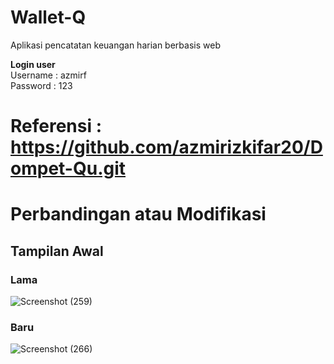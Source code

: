 # Wallet-Q
Aplikasi pencatatan keuangan harian berbasis web

<b>Login user</b> <br>
Username : azmirf<br>
Password : 123

# Referensi : https://github.com/azmirizkifar20/Dompet-Qu.git
# Perbandingan atau Modifikasi
## Tampilan Awal
### Lama 
![Screenshot (259)](https://github.com/YLKD/Wallet-Q/assets/166706257/109e102f-d033-4b42-ac8d-ae6b79ffea59)
### Baru
![Screenshot (266)](https://github.com/YLKD/Wallet-Q/assets/166706257/0502b740-b3ab-4ee9-8747-655f41c47a90)

